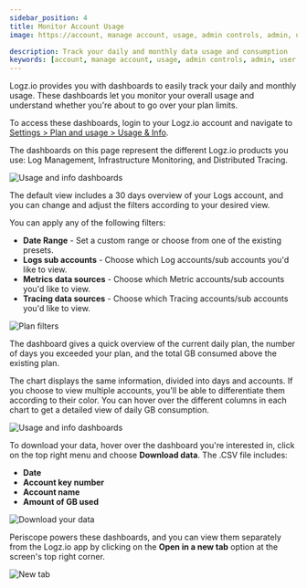 ```yaml
---
sidebar_position: 4
title: Monitor Account Usage
image: https://account, manage account, usage, admin controls, admin, user permissions, permissions, access control

description: Track your daily and monthly data usage and consumption
keywords: [account, manage account, usage, admin controls, admin, user permissions, permissions, access control]
---
```


Logz.io provides you with dashboards to easily track your daily and monthly usage. These dashboards let you monitor your overall usage and understand whether you're about to go over your plan limits.

To access these dashboards, login to your Logz.io account and navigate to [Settings > Plan and usage > Usage & Info](https://app.logz.io/#/dashboard/settings/plan-and-billing/usage).

The dashboards on this page represent the different Logz.io products you use: Log Management, Infrastructure Monitoring, and Distributed Tracing. 


![Usage and info dashboards](https://dytvr9ot2sszz.cloudfront.net/logz-docs/accounts/usage-and-info-overview.png)

The default view includes a 30 days overview of your Logs account, and you can change and adjust the filters according to your desired view. 

You can apply any of the following filters:

* **Date Range** - Set a custom range or choose from one of the existing presets.
* **Logs sub accounts** - Choose which Log accounts/sub accounts you'd like to view.
* **Metrics data sources** - Choose which Metric accounts/sub accounts you'd like to view.
* **Tracing data sources** - Choose which Tracing accounts/sub accounts you'd like to view.

![Plan filters](https://dytvr9ot2sszz.cloudfront.net/logz-docs/accounts/plan-filters.png)


The dashboard gives a quick overview of the current daily plan, the number of days you exceeded your plan, and the total GB consumed above the existing plan.

The chart displays the same information, divided into days and accounts. If you choose to view multiple accounts, you'll be able to differentiate them according to their color. You can hover over the different columns in each chart to get a detailed view of daily GB consumption.

![Usage and info dashboards](https://dytvr9ot2sszz.cloudfront.net/logz-docs/accounts/usage-hover-multiple.png)

To download your data, hover over the dashboard you're interested in, click on the top right menu and choose **Download data**. The .CSV file includes:

* **Date**
* **Account key number**
* **Account name**
* **Amount of GB used**

![Download your data](https://dytvr9ot2sszz.cloudfront.net/logz-docs/accounts/download-data.png)

Periscope powers these dashboards, and you can view them separately from the Logz.io app by clicking on the **Open in a new tab** option at the screen's top right corner.

![New tab](https://dytvr9ot2sszz.cloudfront.net/logz-docs/accounts/new-tab.png)
